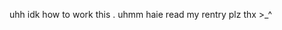 uhh idk how to work this . uhmm haie read my rentry plz thx >_^

<!--![tumblr_45872821c3bd1fea9143d86dccbd71f1_f8dbae4a_1280](https://github.com/wonderlandsekai/wonderlandsekai/assets/130927697/e6d96bfe-ac68-4e83-8b47-b493faca9d20)

**wonderlandsekai/wonderlandsekai** is a ✨ _special_ ✨ repository because its `README.md` (this file) appears on your GitHub profile.

Here are some ideas to get you started:

- 🔭 I’m currently working on ...
- 🌱 I’m currently learning ...
- 👯 I’m looking to collaborate on ...
- 🤔 I’m looking for help with ...
- 💬 Ask me about ...
- 📫 How to reach me: ...
- 😄 Pronouns: ...
- ⚡ Fun fact: ...
-->
